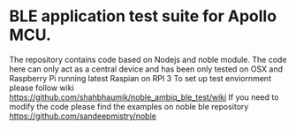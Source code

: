 # BLE application test suite for Apollo MCU.
The repository contains code based on Nodejs and noble module. 
The code here can only act as a central device and has been only tested on OSX and Raspberry Pi running latest Raspian on RPI 3
To set up test enviornment please follow wiki
https://github.com/shahbhaumik/noble_ambiq_ble_test/wiki
If you need to modify the code please find the examples on noble ble repository
https://github.com/sandeepmistry/noble
